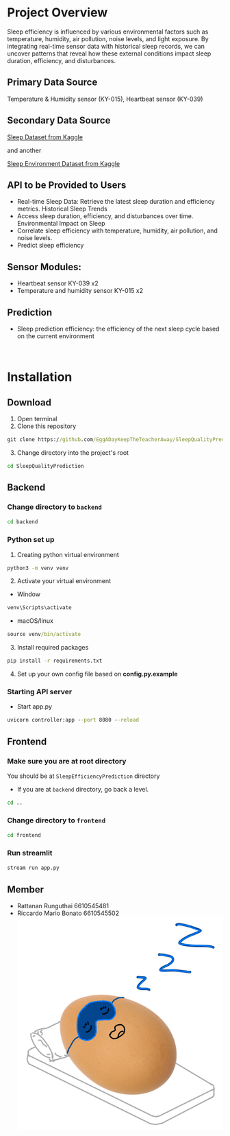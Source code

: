 <h1>Project Overview</h1>
<p> Sleep efficiency is influenced by various environmental factors such as temperature, humidity, air pollution, noise levels, and light exposure. By integrating real-time sensor data with historical sleep records, we can uncover patterns that reveal how these external conditions impact sleep duration, efficiency, and disturbances.</p>

<h2>Primary Data Source</h2>
<p> Temperature & Humidity sensor (KY-015), Heartbeat sensor (KY-039)</p>
<h2>Secondary Data Source</h2>

[Sleep Dataset from Kaggle](https://www.kaggle.com/datasets/equilibriumm/sleep-efficiency)<p> and another </p>[Sleep Environment Dataset from Kaggle](https://www.kaggle.com/datasets/karthikiye/wearable-tech-sleep-quality/data)
</p>
<h2>API to be Provided to Users</h2>
<ul>
  <li>Real-time Sleep Data: Retrieve the latest sleep duration and efficiency metrics.
  Historical Sleep Trends</li>
  <li>Access sleep duration, efficiency, and disturbances over time.
  Environmental Impact on Sleep</li>
  <li>Correlate sleep efficiency with temperature, humidity, air pollution, and noise levels.</li>
  <li>Predict sleep efficiency</li>
</ul>

</ul>
<h2>Sensor Modules: </h2>
<ul>
<li>
Heartbeat sensor	KY-039 x2
</li>
<li>
Temperature and humidity sensor	KY-015 x2
</li>


</ul>
<h2>Prediction</h2>
<ul>
<li>
Sleep prediction efficiency: the efficiency of the next sleep cycle based on the current environment 
</li>
</ul>

<br>

# Installation
## Download
1. Open terminal
2. Clone this repository
```cmd
git clone https://github.com/EggADayKeepTheTeacherAway/SleepQualityPrediction.git
```
3. Change directory into the project's root
```cmd
cd SleepQualityPrediction
```

## Backend
### Change directory to `backend`
```cmd
cd backend
```
### Python set up
1. Creating python virtual environment
  ```cmd
  python3 -m venv venv
  ```
2. Activate your virtual environment
  - Window
  ```cmd
  venv\Scripts\activate
  ```
  - macOS/linux
  ```cmd
  source venv/bin/activate
  ```
3. Install required packages
  ```cmd
  pip install -r requirements.txt
  ```
4. Set up your own config file based on __config.py.example__

### Starting API server
- Start app.py
```cmd
uvicorn controller:app --port 8080 --reload
```

## Frontend
### Make sure you are at root directory
 You should be at `SleepEfficiencyPrediction` directory
 - If you are at `backend` directory, go back a level.
 ```cmd
 cd ..
 ```
### Change directory to `frontend`
```cmd
cd frontend
```

### Run streamlit
```cmd
stream run app.py
```


## Member
- Rattanan Runguthai 6610545481
- Riccardo Mario Bonato 6610545502
![](diagrams/veryimportantimage/egg.jpg)